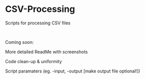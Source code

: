 # CSV-Processing
Scripts for processing CSV files

&nbsp;

Coming soon:

More detailed ReadMe with screenshots

Code clean-up & uniformity

Script paramaters (eg. -input, -output [make output file optional!])
